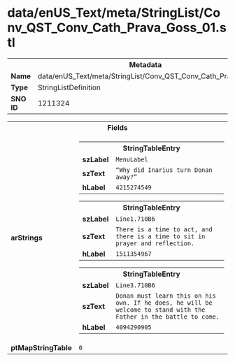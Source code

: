 <h1>data/enUS_Text/meta/StringList/Conv_QST_Conv_Cath_Prava_Goss_01.stl</h1><table><tr><th colspan="100%">Metadata</th></tr><tr><td><b>Name</b></td><td>data/enUS_Text/meta/StringList/Conv_QST_Conv_Cath_Prava_Goss_01.stl</td></tr><tr><td><b>Type</b></td><td>StringListDefinition</td></tr><tr><td><b>SNO ID</b></td><td>1211324</td></tr></table>

<table><tr><th colspan="100%">Fields</th></tr><tr><td><b>arStrings</b></td><td><table><tr><th colspan="100%">StringTableEntry</th></tr><tr><td><b>szLabel</b></td><td><code>MenuLabel</code></td></tr><tr><td><b>szText</b></td><td><code>“Why did Inarius turn Donan away?”</code></td></tr><tr><td><b>hLabel</b></td><td><code>4215274549</code></td></tr></table>


<table><tr><th colspan="100%">StringTableEntry</th></tr><tr><td><b>szLabel</b></td><td><code>Line1.710B6</code></td></tr><tr><td><b>szText</b></td><td><code>There is a time to act, and there is a time to sit in prayer and reflection.</code></td></tr><tr><td><b>hLabel</b></td><td><code>1511354967</code></td></tr></table>


<table><tr><th colspan="100%">StringTableEntry</th></tr><tr><td><b>szLabel</b></td><td><code>Line3.710B6</code></td></tr><tr><td><b>szText</b></td><td><code>Donan must learn this on his own. If he does, he will be welcome to stand with the Father in the battle to come.</code></td></tr><tr><td><b>hLabel</b></td><td><code>4094290905</code></td></tr></table>


</td></tr><tr><td><b>ptMapStringTable</b></td><td><code>0</code></td></tr></table>

